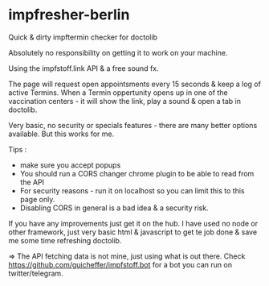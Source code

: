 # impfresher-berlin
Quick &amp; dirty impftermin checker for doctolib

Absolutely no responsibility on getting it to work on your machine.

Using the impfstoff.link API & a free sound fx.

The page will request open appointsments every 15 seconds & keep a log of active Termins.
When a Termin oppertunity opens up in one of the vaccination centers - it will show the link, play a sound & open a tab in doctolib.

Very basic, no security or specials features - there are many better options available.
But this works for me.

Tips : 
- make sure you accept popups
- You should run a CORS changer chrome plugin to be able to read from the API
- For security reasons - run it on localhost so you can limit this to this page only.
- Disabling CORS in general is a bad idea & a security risk.


If you have any improvements just get it on the hub.
I have used no node or other framework, just very basic html & javascript to get te job done & save me some time refreshing doctolib.

=> The API fetching data is not mine, just using what is out there.
Check https://github.com/guicheffer/impfstoff.bot for a bot you can run on twitter/telegram.
